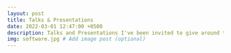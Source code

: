 ```yaml
---
layout: post
title: Talks & Presentations
date: 2022-03-01 12:47:00 +0500
description: Talks and Presentations I've been invited to give around the world.
img: software.jpg # Add image post (optional)
---
```

